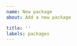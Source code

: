 ```yaml
---
name: New package
about: Add a new package

title: ''
labels: packages
---
```


<!--
  - Hi! Thanks for adding a new package to toltec and helping the community
  - to grow and enjoy more software on their devices!
  -
  - First off, you may want to change the branch from `stable` to `testing`
  - above to get rid of the pesky cross (❌).
  - 
  - A good starting point would be give a rough description of:
  -  * What the package does
  -  * Whether you're the author of it
  -  * If the package was developed/tested for a specific model
  - 
  - A member will reply to you shortly to get the package ready for testing.
  - As soon as the package file looks good and it was sucessfully tested on
  - both devices, we can add it! 🎊🎉🎊
  -
  - Please also look out for what the CI shows you. It'll point out any issues
  - in the styling or formatting of your file and try to build the package.
  - You can test these check by running these commands if you don't want the
  - CI to check it each commit (since it may take a bit):
  -  * make <packagename>
  -  * make format
  -  * make lint
  - 
  - If you're not sure though just go ahead and create the PR anyway,
  - we can help you along the way even if you don't really know how
  - to package it yet. 😉
  -->
